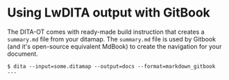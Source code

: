 # Using LwDITA output with GitBook

The DITA-OT comes with ready-made build instruction that creates a `summary.md` file from your ditamap. The `summary.md` file is used by Gitbook \(and it's open-source equivalent MdBook\) to create the navigation for your document.

```
$ dita --input=some.ditamap --output=docs --format=markdown_gitbook
---

```


